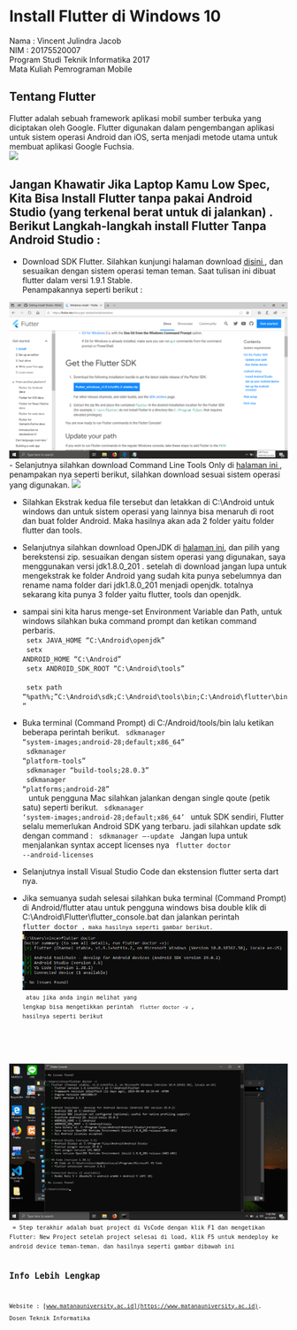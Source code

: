 # Install Flutter di Windows 10
Nama    : Vincent Julindra Jacob <br>
NIM     : 20175520007 <br>
Program Studi Teknik Informatika 2017 <br>
Mata Kuliah Pemrograman Mobile 

## Tentang Flutter
Flutter adalah sebuah framework aplikasi mobil sumber terbuka yang diciptakan oleh Google. Flutter digunakan dalam pengembangan aplikasi untuk sistem operasi Android dan iOS, serta menjadi metode utama untuk membuat aplikasi Google Fuchsia. <br>
<img src="https://upload.wikimedia.org/wikipedia/commons/1/17/Google-flutter-logo.png" border="0">

## Jangan Khawatir Jika Laptop Kamu Low Spec, Kita Bisa Install Flutter tanpa pakai Android Studio (yang terkenal berat untuk di jalankan) . Berikut Langkah-langkah install Flutter Tanpa Android Studio : 
- Download SDK Flutter.
  Silahkan kunjungi halaman download <a href="https://flutter.dev/docs/get-started/install/windows"> disini </a>, dan sesuaikan dengan sistem operasi teman teman. Saat tulisan ini dibuat flutter dalam versi 1.9.1 Stable. <br>
 Penampakannya seperti berikut : <br>
 <img src ="1.png">
 - Selanjutnya silahkan download Command Line Tools Only di <a href="https://developer.android.com/studio/#command-tools" > halaman ini </a>, penampakan nya seperti berikut, silahkan download sesuai sistem operasi yang digunakan.
 <img src="https://miro.medium.com/max/1347/1*PKF7u_7UwrmyUlBqX19iFw.png" />
 
 - Silahkan Ekstrak kedua file tersebut dan letakkan di C:\Android untuk windows dan untuk sistem operasi yang lainnya bisa menaruh di root dan buat folder Android. Maka hasilnya akan ada 2 folder yaitu folder flutter dan tools.
 
 - Selanjutnya silahkan download OpenJDK di <a href="https://github.com/AdoptOpenJDK/openjdk8-binaries/releases">halaman ini</a>, dan pilih yang berekstensi zip. sesuaikan dengan sistem operasi yang digunakan, saya menggunakan versi jdk1.8.0_201 . setelah di download jangan lupa untuk mengekstrak ke folder Android yang sudah kita punya sebelumnya dan rename nama folder dari jdk1.8.0_201 menjadi openjdk. totalnya sekarang kita punya 3 folder yaitu flutter, tools dan openjdk.
 
 - sampai sini kita harus menge-set Environment Variable dan Path, untuk windows silahkan buka command prompt dan ketikan   command perbaris.<code>  <br>
  setx JAVA_HOME “C:\Android\openjdk” <br>
  setx ANDROID_HOME “C:\Android”  <br> 
  setx ANDROID_SDK_ROOT “C:\Android\tools” <br>
  setx path “%path%;”C:\Android\sdk;C:\Android\tools\bin;C:\Android\flutter\bin” </code>
- Buka terminal (Command Prompt) di C:/Android/tools/bin lalu ketikan beberapa perintah berikut. <code> 
  sdkmanager “system-images;android-28;default;x86_64” <br>
  sdkmanager “platform-tools” <br>
  sdkmanager “build-tools;28.0.3” <br>
  sdkmanager “platforms;android-28” <br>
  </code>
  untuk pengguna Mac silahkan jalankan dengan single qoute (petik satu) seperti berikut.
  <code> sdkmanager ‘system-images;android-28;default;x86_64’ </code>
  untuk SDK sendiri, Flutter selalu memerlukan Android SDK yang terbaru. jadi silahkan update sdk dengan command :
  <code> sdkmanager —-update </code>
  Jangan lupa untuk menjalankan syntax accept licenses nya 
  <code> flutter doctor --android-licenses </code>
 -  Selanjutnya install Visual Studio Code dan ekstension flutter serta dart nya. 
 - Jika semuanya sudah selesai silahkan buka terminal (Command Prompt) di Android/flutter atau untuk pengguna windows bisa double klik di C:\Android\Flutter\flutter_console.bat dan jalankan perintah <code> flutter doctor <code>, maka hasilnya seperti gambar berikut. <img src="flutter ,,.png" /> <br> atau jika anda ingin melihat yang lengkap bisa mengetikkan perintah <code> flutter doctor -v </code>, hasilnya seperti berikut <br>
  <img src="flutter doctor -v.png">
 = Step terakhir adalah buat project di VsCode dengan klik F1 dan mengetikan Flutter: New Project setelah project selesai di load, klik F5 untuk mendeploy ke android device teman-teman. dan hasilnya seperti gambar dibawah ini


## Info Lebih Lengkap
Website : [www.matanauniversity.ac.id](https://www.matanauniversity.ac.id).  
Dosen  Teknik Informatika

